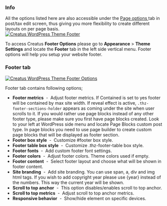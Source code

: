 <div class="thz-notification thz-notification-blue">
	<h3 class="thz-notification-title">Info</h3>
	<div>
	All the options listed here are also accessible under the <a class="thz-lightbox mfp-image" href="../../docs-media/post-page-options.jpg" data-mfp-title="Creatus WordPress Theme Post Page Options" data-modal-size="large"> Page options </a> tab in post/tax edit screen, thus giving you more flexibility to create different layouts on per page basis.
	</div>
</div>



<div class="thz-lightbox-gallery" markdown="1">

<div class="thz-doc-image max">
<a class="thz-lightbox mfp-image" href="../../docs-media/footer.jpg" data-mfp-title="Creatus WordPress Theme Footer" data-modal-size="large">
	<img src="../../docs-media/footer.jpg" alt="Creatus WordPress Theme Footer" />
</a>
</div>

To access Creatus __Footer Options__ please go to __Appearance__ >  __Theme Settings__ and locate the __Footer__ tab in the left side vertical menu. Footer options will help you setup your website footer.




### Footer tab 
<div class="thz-doc-image max">
<a class="thz-lightbox mfp-image" href="../../docs-media/footer-options-1.jpg?v=2" data-mfp-title="Creatus WordPress Theme Admin Footer" data-modal-size="large">
	<img src="../../docs-media/footer-options-1.jpg?v=2" alt="Creatus WordPress Theme Footer Options" />
</a>
</div>

Footer tab contains following options;

- __Footer metrics__  &nbsp;-&nbsp; Adjust footer metrics. If Contained is set to yes footer will be contained by max site width. If reveal effect is active, `.thz-footer-sections-holder` appears as coming under the site when user scrolls to it. If you would rather use page blocks instead of any other footer type, please make sure you first have page blocks created. Look to your left at WordPress side menu and locate Page Blocks custom post type. In page blocks you need to use page builder to create custom page blocks that will be displayed as footer section.
- __Footer box style__  &nbsp;-&nbsp; Customize #footer box style.
- __Footer table box style__  &nbsp;-&nbsp; Customize .thz-footer-table box style.
- __Footer fonts__  &nbsp;-&nbsp; Add custom footer font settings.
- __Footer colors__  &nbsp;-&nbsp; Adjust footer colors. Theme colors used if empty.
- __Footer content__  &nbsp;-&nbsp; Select footer layout and choose what will be shown in footer content.
- __Site branding__  &nbsp;-&nbsp; Add site branding. You can use span, a, div and img html tags. If you wish to add copyright year please use {year} instead of the numbers. This way the current year will be shown.
- __Scroll to top anchor__ &nbsp;-&nbsp; This option disables/enables scroll to top anchor.
- __Scroll to top metrics__ &nbsp;-&nbsp; Adjust scroll to top anchor metrics.
- __Responsive behavior__ &nbsp;-&nbsp; Show/hide element on specific devices.


</div>

